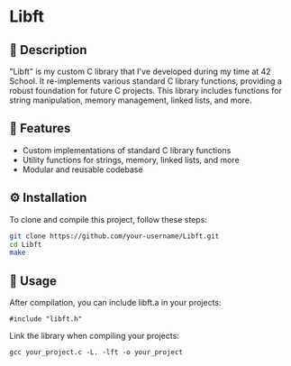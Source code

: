 # Libft

## 📜 Description
"Libft" is my custom C library that I've developed during my time at 42 School. It re-implements various standard C library functions, providing a robust foundation for future C projects. This library includes functions for string manipulation, memory management, linked lists, and more.

## 🌟 Features
- Custom implementations of standard C library functions
- Utility functions for strings, memory, linked lists, and more
- Modular and reusable codebase

## ⚙️ Installation

To clone and compile this project, follow these steps:

```bash
git clone https://github.com/your-username/Libft.git
cd Libft
make
```

## 🚀 Usage
After compilation, you can include libft.a in your projects:
```
#include "libft.h"
```
Link the library when compiling your projects:
```
gcc your_project.c -L. -lft -o your_project
```
